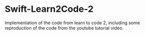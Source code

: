 # Swift-Learn2Code-2
Implementation of the code from learn to code 2, including some reproduction of the code from the youtube tutorial video.
